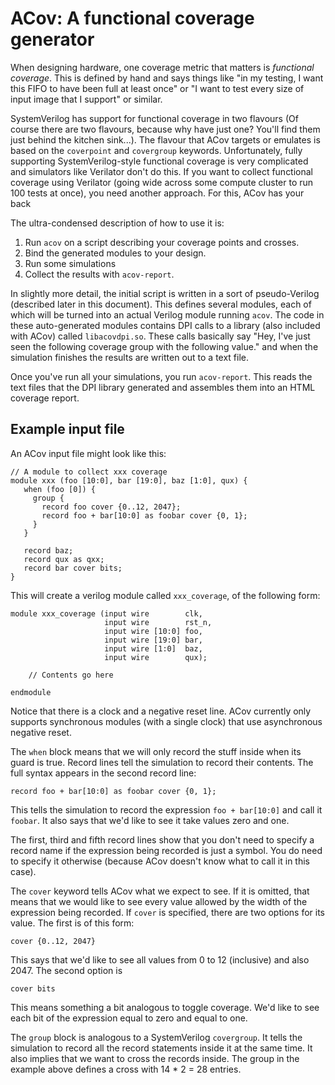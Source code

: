 # ACov: A functional coverage generator

When designing hardware, one coverage metric that matters is
*functional coverage*. This is defined by hand and says things like
"in my testing, I want this FIFO to have been full at least once" or
"I want to test every size of input image that I support" or similar.

SystemVerilog has support for functional coverage in two flavours (Of
course there are two flavours, because why have just one? You'll find
them just behind the kitchen sink...). The flavour that ACov targets
or emulates is based on the `coverpoint` and `covergroup` keywords.
Unfortunately, fully supporting SystemVerilog-style functional
coverage is very complicated and simulators like Verilator don't do
this. If you want to collect functional coverage using Verilator
(going wide across some compute cluster to run 100 tests at once), you
need another approach. For this, ACov has your back

The ultra-condensed description of how to use it is:

  1. Run `acov` on a script describing your coverage points and crosses.
  2. Bind the generated modules to your design.
  3. Run some simulations
  4. Collect the results with `acov-report`.

In slightly more detail, the initial script is written in a sort of
pseudo-Verilog (described later in this document). This defines
several modules, each of which will be turned into an actual Verilog
module running `acov`. The code in these auto-generated modules
contains DPI calls to a library (also included with ACov) called
`libacovdpi.so`. These calls basically say "Hey, I've just seen the
following coverage group with the following value." and when the
simulation finishes the results are written out to a text file.

Once you've run all your simulations, you run `acov-report`. This
reads the text files that the DPI library generated and assembles them
into an HTML coverage report.

## Example input file

An ACov input file might look like this:

    // A module to collect xxx coverage
    module xxx (foo [10:0], bar [19:0], baz [1:0], qux) {
       when (foo [0]) {
         group {
           record foo cover {0..12, 2047};
           record foo + bar[10:0] as foobar cover {0, 1};
         }
       }

       record baz;
       record qux as qxx;
       record bar cover bits;
    }

This will create a verilog module called `xxx_coverage`, of the
following form:

    module xxx_coverage (input wire        clk,
                         input wire        rst_n,
                         input wire [10:0] foo,
                         input wire [19:0] bar,
                         input wire [1:0]  baz,
                         input wire        qux);

        // Contents go here

    endmodule

Notice that there is a clock and a negative reset line. ACov currently
only supports synchronous modules (with a single clock) that use
asynchronous negative reset.

The `when` block means that we will only record the stuff inside when
its guard is true. Record lines tell the simulation to record their
contents. The full syntax appears in the second record line:

    record foo + bar[10:0] as foobar cover {0, 1};

This tells the simulation to record the expression `foo + bar[10:0]`
and call it `foobar`. It also says that we'd like to see it take
values zero and one.

The first, third and fifth record lines show that you don't need to
specify a record name if the expression being recorded is just a
symbol. You do need to specify it otherwise (because ACov doesn't know
what to call it in this case).

The `cover` keyword tells ACov what we expect to see. If it is
omitted, that means that we would like to see every value allowed by
the width of the expression being recorded. If `cover` is specified,
there are two options for its value. The first is of this form:

    cover {0..12, 2047}

This says that we'd like to see all values from 0 to 12 (inclusive)
and also 2047. The second option is

    cover bits

This means something a bit analogous to toggle coverage. We'd like to
see each bit of the expression equal to zero and equal to one.

The `group` block is analogous to a SystemVerilog `covergroup`. It
tells the simulation to record all the record statements inside it at
the same time. It also implies that we want to cross the records
inside. The group in the example above defines a cross with 14 * 2 =
28 entries.
